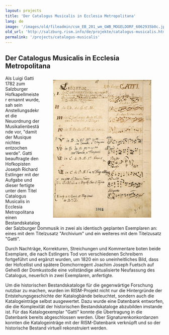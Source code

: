```yaml
---
layout: projects
title: 'Der Catalogus Musicalis in Ecclesia Metropolitana'
lang: de
image: '/images/old/fileadmin/csm_EB_201_wm_GWB_MOGELDORF_6062935b0c.jpg'
old_url: 'http://salzburg.rism.info/de/projekte/catalogus-musicalis.html'
permalink: '/projects/catalogus-musicalis'
---
```

## Der Catalogus Musicalis in Ecclesia Metropolitana

<div style="float: right;">
   <figure class="figure">
      <div class="float-left">
         <img src="/images/csm_Catalogus_Gatti_61_f17433a608.jpg">
      </div>
     </figure>
</div>

Als Luigi Gatti 1782 zum Salzburger Hofkapellmeister ernannt wurde, sah sein Anstellungsdekret die Neuordnung der Musikalienbestände vor, "damit der Musique nichtes entzochen werde". Gatti beauftragte den Hofkopisten Joseph Richard Estlinger mit der Aufgabe und dieser fertigte unter dem Titel Catalogus Musicalis in Ecclesia Metropolitana einen Bestandskatalog der Salzburger Dommusik in zwei als identisch geplanten Exemplaren an: eines mit dem Titelzusatz "Archivium" und ein weiteres mit dem Titelzusatz "Gatti".

Durch Nachträge, Korrekturen, Streichungen und Kommentare boten beide Exemplare, die nach Estlingers Tod von verschiedenen Schreibern fortgeführt und ergänzt wurden, um 1820 ein so uneinheitliches Bild, dass der Hofcellist und spätere Domchorregent Joachim Joseph Fuetsch auf Geheiß der Domkustodie eine vollständige aktualisierte Neufassung des Catalogus, neuerlich in zwei Exemplaren, anfertigte.

Um die historischen Bestandskataloge für die gegenwärtige Forschung nutzbar zu machen, wurden im RISM-Projekt nicht nur die Hintergründe der Entstehungsgeschichte der Katalogbände beleuchtet, sondern auch die Katalogeinträge selbst ausgewertet. Dazu wurde eine Datenbank entworfen, die die Komplexität der historischen Bestandskataloge abzubilden imstande ist. Für das Katalogexemplar "Gatti" konnte die Übertragung in die Datenbank bereits abgeschlossen werden. Über Signaturenkonkordanzen konnten die Katalogeinträge mit der RISM-Datenbank verknüpft und so der historische Bestand virtuell rekonstruiert werden. 
